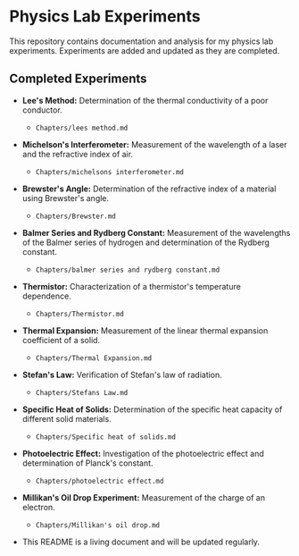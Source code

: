 # Physics Lab Experiments

This repository contains documentation and analysis for my physics lab experiments. Experiments are added and updated as they are completed.

## Completed Experiments

* **Lee's Method:** Determination of the thermal conductivity of a poor conductor.
    * `Chapters/lees method.md`
* **Michelson's Interferometer:** Measurement of the wavelength of a laser and the refractive index of air.
    * `Chapters/michelsons interferometer.md`
* **Brewster's Angle:** Determination of the refractive index of a material using Brewster's angle.
    * `Chapters/Brewster.md`
* **Balmer Series and Rydberg Constant:** Measurement of the wavelengths of the Balmer series of hydrogen and determination of the Rydberg constant.
    * `Chapters/balmer series and rydberg constant.md`
* **Thermistor:** Characterization of a thermistor's temperature dependence.
    * `Chapters/Thermistor.md`
* **Thermal Expansion:** Measurement of the linear thermal expansion coefficient of a solid.
    * `Chapters/Thermal Expansion.md`
* **Stefan's Law:** Verification of Stefan's law of radiation.
    * `Chapters/Stefans Law.md`
* **Specific Heat of Solids:** Determination of the specific heat capacity of different solid materials.
    * `Chapters/Specific heat of solids.md`
* **Photoelectric Effect:** Investigation of the photoelectric effect and determination of Planck's constant.
    * `Chapters/photoelectric effect.md`
* **Millikan's Oil Drop Experiment:** Measurement of the charge of an electron.
    * `Chapters/Millikan's oil drop.md`


* This README is a living document and will be updated regularly.
